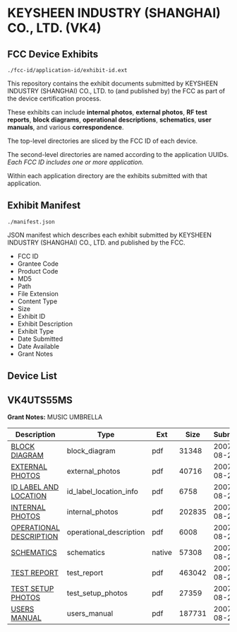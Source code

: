# KEYSHEEN INDUSTRY (SHANGHAI) CO., LTD. (VK4)
## FCC Device Exhibits

```
./fcc-id/application-id/exhibit-id.ext
```

This repository contains the exhibit documents submitted by KEYSHEEN INDUSTRY (SHANGHAI) CO., LTD. to (and published by) the FCC as part of the device certification process.

These exhibits can include **internal photos**, **external photos**, **RF test reports**, **block diagrams**, **operational descriptions**, **schematics**, **user manuals**, and various **correspondence**.

The top-level directories are sliced by the FCC ID of each device.

The second-level directories are named according to the application UUIDs. *Each FCC ID includes one or more application.*

Within each application directory are the exhibits submitted with that application. 

## Exhibit Manifest

```
./manifest.json
```

JSON manifest which describes each exhibit submitted by KEYSHEEN INDUSTRY (SHANGHAI) CO., LTD. and published by the FCC.

- FCC ID
- Grantee Code
- Product Code
- MD5
- Path
- File Extension
- Content Type
- Size
- Exhibit ID
- Exhibit Description
- Exhibit Type
- Date Submitted
- Date Available
- Grant Notes

## Device List
## VK4UTS55MS
**Grant Notes:** MUSIC UMBRELLA

| Description | Type | Ext | Size | Submitted | Available |
| ----------- | ---- | --- | ---- | --------- | --------- |
| [BLOCK DIAGRAM](VK4UTS55MS/add0c8c9a5249229250b477adc636ff4/834331.pdf) | block_diagram | pdf | 31348 | 2007-08-27 | 2007-08-27 |
| [EXTERNAL PHOTOS](VK4UTS55MS/add0c8c9a5249229250b477adc636ff4/834332.pdf) | external_photos | pdf | 40716 | 2007-08-27 | 2007-08-27 |
| [ID LABEL AND LOCATION](VK4UTS55MS/add0c8c9a5249229250b477adc636ff4/834333.pdf) | id_label_location_info | pdf | 6758 | 2007-08-27 | 2007-08-27 |
| [INTERNAL PHOTOS](VK4UTS55MS/add0c8c9a5249229250b477adc636ff4/834334.pdf) | internal_photos | pdf | 202835 | 2007-08-27 | 2007-08-27 |
| [OPERATIONAL DESCRIPTION](VK4UTS55MS/add0c8c9a5249229250b477adc636ff4/834335.pdf) | operational_description | pdf | 6008 | 2007-08-27 | 2007-08-27 |
| [SCHEMATICS](VK4UTS55MS/add0c8c9a5249229250b477adc636ff4/834336.native) | schematics | native | 57308 | 2007-08-27 | 2007-08-27 |
| [TEST REPORT](VK4UTS55MS/add0c8c9a5249229250b477adc636ff4/834337.pdf) | test_report | pdf | 463042 | 2007-08-27 | 2007-08-27 |
| [TEST SETUP PHOTOS](VK4UTS55MS/add0c8c9a5249229250b477adc636ff4/834338.pdf) | test_setup_photos | pdf | 27359 | 2007-08-27 | 2007-08-27 |
| [USERS MANUAL](VK4UTS55MS/add0c8c9a5249229250b477adc636ff4/834339.pdf) | users_manual | pdf | 187731 | 2007-08-27 | 2007-08-27 |
